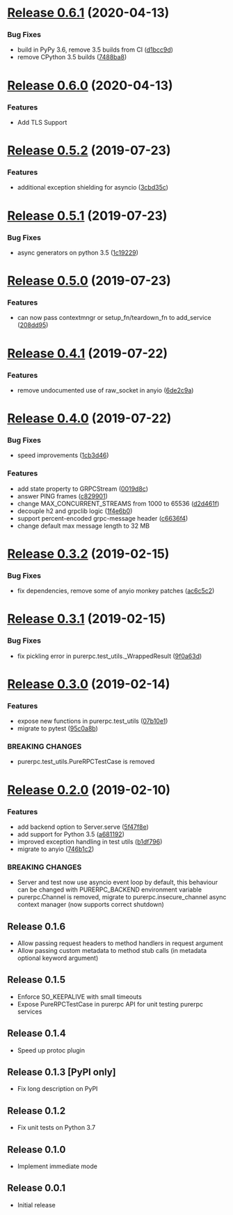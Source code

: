 # [Release 0.6.1](https://github.com/standy66/purerpc/compare/v0.6.0...v0.6.1) (2020-04-13)


### Bug Fixes

* build in PyPy 3.6, remove 3.5 builds from CI ([d1bcc9d](https://github.com/standy66/purerpc/commit/d1bcc9d))
* remove CPython 3.5 builds ([7488ba8](https://github.com/standy66/purerpc/commit/7488ba8))



# [Release 0.6.0](https://github.com/standy66/purerpc/compare/v0.5.2...v0.6.0) (2020-04-13)

### Features

* Add TLS Support


# [Release 0.5.2](https://github.com/standy66/purerpc/compare/v0.5.1...v0.5.2) (2019-07-23)


### Features

* additional exception shielding for asyncio ([3cbd35c](https://github.com/standy66/purerpc/commit/3cbd35c))



# [Release 0.5.1](https://github.com/standy66/purerpc/compare/v0.5.0...v0.5.1) (2019-07-23)


### Bug Fixes

* async generators on python 3.5 ([1c19229](https://github.com/standy66/purerpc/commit/1c19229))



# [Release 0.5.0](https://github.com/standy66/purerpc/compare/v0.4.1...v0.5.0) (2019-07-23)


### Features

* can now pass contextmngr or setup_fn/teardown_fn to add_service ([208dd95](https://github.com/standy66/purerpc/commit/208dd95))



# [Release 0.4.1](https://github.com/standy66/purerpc/compare/v0.4.0...v0.4.1) (2019-07-22)


### Features

* remove undocumented use of raw_socket in anyio ([6de2c9a](https://github.com/standy66/purerpc/commit/6de2c9a))



# [Release 0.4.0](https://github.com/standy66/purerpc/compare/v0.3.2...v0.4.0) (2019-07-22)


### Bug Fixes

* speed improvements ([1cb3d46](https://github.com/standy66/purerpc/commit/1cb3d46))


### Features

* add state property to GRPCStream ([0019d8c](https://github.com/standy66/purerpc/commit/0019d8c))
* answer PING frames ([c829901](https://github.com/standy66/purerpc/commit/c829901))
* change MAX_CONCURRENT_STREAMS from 1000 to 65536 ([d2d461f](https://github.com/standy66/purerpc/commit/d2d461f))
* decouple h2 and grpclib logic ([1f4e6b0](https://github.com/standy66/purerpc/commit/1f4e6b0))
* support percent-encoded grpc-message header ([c6636f4](https://github.com/standy66/purerpc/commit/c6636f4))
* change default max message length to 32 MB


# [Release 0.3.2](https://github.com/standy66/purerpc/compare/v0.3.1...v0.3.2) (2019-02-15)


### Bug Fixes

* fix dependencies, remove some of anyio monkey patches ([ac6c5c2](https://github.com/standy66/purerpc/commit/ac6c5c2))



# [Release 0.3.1](https://github.com/standy66/purerpc/compare/v0.3.0...v0.3.1) (2019-02-15)


### Bug Fixes

* fix pickling error in purerpc.test_utils._WrappedResult ([9f0a63d](https://github.com/standy66/purerpc/commit/9f0a63d))



# [Release 0.3.0](https://github.com/standy66/purerpc/compare/v0.2.1...v0.3.0) (2019-02-14)


### Features

* expose new functions in purerpc.test_utils ([07b10e1](https://github.com/standy66/purerpc/commit/07b10e1))
* migrate to pytest ([95c0a8b](https://github.com/standy66/purerpc/commit/95c0a8b))


### BREAKING CHANGES

* purerpc.test_utils.PureRPCTestCase is removed



# [Release 0.2.0](https://github.com/standy66/purerpc/compare/v0.1.6...v0.2.0) (2019-02-10)


### Features

* add backend option to Server.serve ([5f47f8e](https://github.com/standy66/purerpc/commit/5f47f8e))
* add support for Python 3.5 ([a681192](https://github.com/standy66/purerpc/commit/a681192))
* improved exception handling in test utils ([b1df796](https://github.com/standy66/purerpc/commit/b1df796))
* migrate to anyio ([746b1c2](https://github.com/standy66/purerpc/commit/746b1c2))


### BREAKING CHANGES

* Server and test now use asyncio event loop by default,
this behaviour can be changed with PURERPC_BACKEND environment variable
* purerpc.Channel is removed, migrate to
purerpc.insecure_channel async context manager (now supports correct
shutdown)

## Release 0.1.6

* Allow passing request headers to method handlers in request argument
* Allow passing custom metadata to method stub calls (in metadata optional keyword argument)

## Release 0.1.5

* Enforce SO_KEEPALIVE with small timeouts
* Expose PureRPCTestCase in purerpc API for unit testing purerpc services

## Release 0.1.4

* Speed up protoc plugin

## Release 0.1.3 [PyPI only]

* Fix long description on PyPI

## Release 0.1.2

* Fix unit tests on Python 3.7

## Release 0.1.0

* Implement immediate mode

## Release 0.0.1

* Initial release
